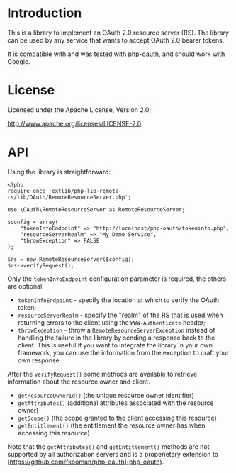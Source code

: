 # Introduction
This is a library to implement an OAuth 2.0 resource server (RS). The library
can be used by any service that wants to accept OAuth 2.0 bearer tokens.

It is compatible with and was tested with 
[php-oauth](https://github.com/fkooman/php-oauth), and should work with Google.

# License
Licensed under the Apache License, Version 2.0;

   http://www.apache.org/licenses/LICENSE-2.0

# API
Using the library is straightforward:

    <?php
    require_once 'extlib/php-lib-remote-rs/lib/OAuth/RemoteResourceServer.php';

    use \OAuth\RemoteResourceServer as RemoteResourceServer;

    $config = array(
        "tokenInfoEndpoint" => "http://localhost/php-oauth/tokeninfo.php",
        "resourceServerRealm" => "My Demo Service",
        "throwException" => FALSE
    );

    $rs = new RemoteResourceServer($config);
    $rs->verifyRequest();

Only the `tokenInfoEndpoint` configuration parameter is required, the others
are optional:

* `tokenInfoEndpoint` - specify the location at which to verify the OAuth token;
* `resourceServerRealm` - specify the "realm" of the RS that is used when 
  returning errors to the client using the `WWW-Authenticate` header;
* `throwException` - throw a `RemoteResourceServerException` instead of handling 
  the failure in the library by sending a response back to the client. This is 
  useful if you want to integrate the library in your own framework, you can
  use the information from the exception to craft your own response.

After the `verifyRequest()` some methods are available to retrieve information
about the resource owner and client.

* `getResourceOwnerId()` (the unique resource owner identifier)
* `getAttributes()` (additional attributes associated with the resource owner)
* `getScope()` (the scope granted to the client accessing this resource)
* `getEntitlement()` (the entitlement the resource owner has when accessing this 
  resource)

Note that the `getAttributes()` and `getEntitlement()` methods are not supported
by all authorization servers and is a properietary extension to 
[https://github.com/fkooman/php-oauth](php-oauth).
